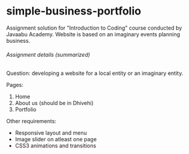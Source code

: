 # simple-business-portfolio

Assignment solution for "Introduction to Coding" course conducted by Javaabu Academy. Website is based on an imaginary events planning business.

###### Assignment details (summarized)
Question: developing a website for a local entity or an imaginary entity.

Pages:
1. Home
2. About us (should be in Dhivehi)
3. Portfolio


Other requirements:
* Responsive layout and menu
* Image slider on atleast one page
* CSS3 animations and transitions
